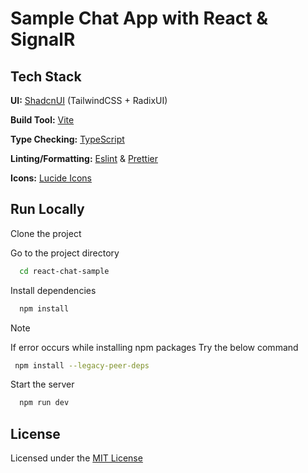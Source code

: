 # Sample Chat App with React & SignalR

## Tech Stack

**UI:** [ShadcnUI](https://ui.shadcn.com) (TailwindCSS + RadixUI)

**Build Tool:** [Vite](https://vitejs.dev/)

**Type Checking:** [TypeScript](https://www.typescriptlang.org/)

**Linting/Formatting:** [Eslint](https://eslint.org/) & [Prettier](https://prettier.io/)

**Icons:** [Lucide Icons](https://lucide.dev/icons/)

## Run Locally

Clone the project

Go to the project directory

```bash
  cd react-chat-sample
```

Install dependencies

```bash
  npm install
```

> [!NOTE]  
> If error occurs while installing npm packages Try the below command 
> ```bash
>  npm install --legacy-peer-deps
>  ```

Start the server

```bash
  npm run dev
```

## License

Licensed under the [MIT License](https://choosealicense.com/licenses/mit/)